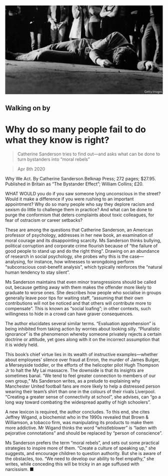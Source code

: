 ![](./images/20200411_BKP005.jpg)

## Walking on by

# Why do so many people fail to do what they know is right?

> Catherine Sanderson tries to find out—and asks what can be done to turn bystanders into “moral rebels”

> Apr 8th 2020

Why We Act. By Catherine Sanderson.Belknap Press; 272 pages; $27.95. Published in Britain as “The Bystander Effect”; William Collins; £20.

WHAT WOULD you do if you saw someone lying unconscious in the street? Would it make a difference if you were rushing to an important appointment? Why do so many people who say they deplore racism and sexism do little to challenge them in practice? And what can be done to purge the conformism that deters complaints about toxic colleagues, for fear of ostracism or career setbacks?

These are among the questions that Catherine Sanderson, an American professor of psychology, addresses in her new book, an examination of moral courage and its disappointing scarcity. Ms Sanderson thinks bullying, political corruption and corporate crime flourish because of “the failure of good people to stand up and do the right thing”. Drawing on an abundance of research in social psychology, she probes why this is the case—analysing, for instance, how witnesses to wrongdoing perform “subconscious cost-benefit analysis”, which typically reinforces the “natural human tendency to stay silent”.

Ms Sanderson maintains that even minor transgressions should be called out, because getting away with them makes the offender more likely to graduate to worse ones. She describes how people who socialise in groups generally leave poor tips for waiting staff, “assuming that their own contributions will not be noticed and that others will contribute more to compensate”. This is known as “social loafing”; in other contexts, such willingness to hide in a crowd can have graver consequences.

The author elucidates several similar terms. “Evaluation apprehension” is being inhibited from taking action by worries about looking silly. “Pluralistic ignorance” is the phenomenon whereby someone privately rejects a certain doctrine or attitude, yet goes along with it on the incorrect assumption that it is widely held.

This book’s chief virtue lies in its wealth of instructive examples—whether about employees’ silence over fraud at Enron, the murder of James Bulger, a Merseyside toddler, or the efforts of the helicopter pilot Hugh Thompson Jr to halt the My Lai massacre. The downside is that its insights are sometimes banal. “We tend to feel greater connection to members of our own group,” Ms Sanderson writes, as a prelude to explaining why Manchester United football fans are more likely to help a distressed person wearing their team’s shirt than one in the colours of their rivals Liverpool. “Creating a greater sense of connectivity at school”, she advises, can “go a long way toward combating the widespread apathy of high schoolers”.

A new lexicon is required, the author concludes. To this end, she cites Jeffrey Wigand, a biochemist who in the 1990s revealed that Brown & Williamson, a tobacco firm, was manipulating its products to make them more addictive. Mr Wigand thinks the word “whistleblower” is “laden with pejorative connotations” and should be replaced by “person of conscience”.

Ms Sanderson prefers the term “moral rebels”, and sets out some practical strategies to inspire more of them. “Create a culture of speaking up,” she suggests, and encourage children to question authority. But she is aware of the obstacles, too. “We need to develop our ability to feel empathy,” she writes, while conceding this will be tricky in an age suffused with narcissism. ■